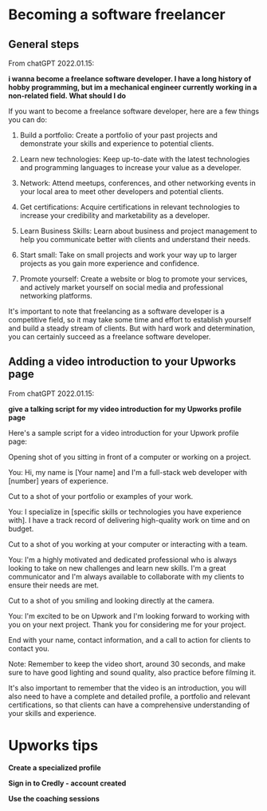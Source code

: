 # Becoming a software freelancer

## General steps
From chatGPT 2022.01.15:

**i wanna become a freelance software developer. I have a long history of hobby programming, but im a mechanical engineer currently working in a non-related field. What should I do**

If you want to become a freelance software developer, here are a few things you can do:

1. Build a portfolio: Create a portfolio of your past projects and demonstrate your skills and experience to potential clients.

2. Learn new technologies: Keep up-to-date with the latest technologies and programming languages to increase your value as a developer.

3. Network: Attend meetups, conferences, and other networking events in your local area to meet other developers and potential clients.

4. Get certifications: Acquire certifications in relevant technologies to increase your credibility and marketability as a developer.

5. Learn Business Skills: Learn about business and project management to help you communicate better with clients and understand their needs.

6. Start small: Take on small projects and work your way up to larger projects as you gain more experience and confidence.

7. Promote yourself: Create a website or blog to promote your services, and actively market yourself on social media and professional networking platforms.

It's important to note that freelancing as a software developer is a competitive field, so it may take some time and effort to establish yourself and build a steady stream of clients. But with hard work and determination, you can certainly succeed as a freelance software developer.

## Adding a video introduction to your Upworks page
From chatGPT 2022.01.15:

**give a talking script for my video introduction for my Upworks profile page**

Here's a sample script for a video introduction for your Upwork profile page:

Opening shot of you sitting in front of a computer or working on a project.

You: Hi, my name is [Your name] and I'm a full-stack web developer with [number] years of experience.

Cut to a shot of your portfolio or examples of your work.

You: I specialize in [specific skills or technologies you have experience with]. I have a track record of delivering high-quality work on time and on budget.

Cut to a shot of you working at your computer or interacting with a team.

You: I'm a highly motivated and dedicated professional who is always looking to take on new challenges and learn new skills. I'm a great communicator and I'm always available to collaborate with my clients to ensure their needs are met.

Cut to a shot of you smiling and looking directly at the camera.

You: I'm excited to be on Upwork and I'm looking forward to working with you on your next project. Thank you for considering me for your project.

End with your name, contact information, and a call to action for clients to contact you.

Note: Remember to keep the video short, around 30 seconds, and make sure to have good lighting and sound quality, also practice before filming it.

It's also important to remember that the video is an introduction, you will also need to have a complete and detailed profile, a portfolio and relevant certifications, so that clients can have a comprehensive understanding of your skills and experience.

# Upworks tips

**Create a specialized profile**

**Sign in to Credly - account created**

**Use the coaching sessions**
